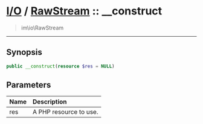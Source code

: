 # [I/O](io.md) / [RawStream](io-RawStream.md) :: __construct
 > im\io\RawStream
____

## Synopsis
```php
public __construct(resource $res = NULL)
```

## Parameters
| Name | Description |
| :--- | :---------- |
| res | A PHP resource to use. |
